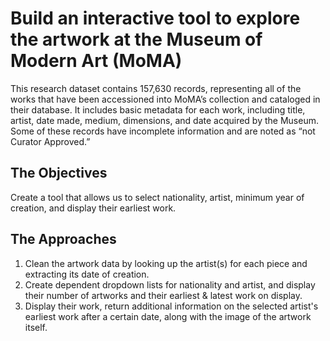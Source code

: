# Build an interactive tool to explore the artwork at the Museum of Modern Art (MoMA)
This research dataset contains 157,630 records, representing all of the works that have been accessioned into MoMA’s collection and cataloged in their database. It includes basic metadata for each work, including title, artist, date made, medium, dimensions, and date acquired by the Museum. Some of these records have incomplete information and are noted as “not Curator Approved.”

## The Objectives
Create a tool that allows us to select nationality, artist, minimum year of creation, and display their earliest work.

## The Approaches
1. Clean the artwork data by looking up the artist(s) for each piece and extracting its date of creation.
2. Create dependent dropdown lists for nationality and artist, and display their number of artworks and their earliest & latest work on display.
3. Display their work, return additional information on the selected artist's earliest work after a certain date, along with the image of the artwork itself.
